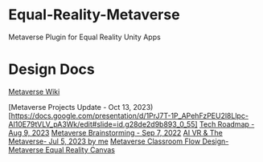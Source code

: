 # Equal-Reality-Metaverse
Metaverse Plugin for Equal Reality Unity Apps


# Design Docs
[Metaverse Wiki](https://sites.google.com/d/1k6_HYy00ORGCOU9-QdBoZ0C-9ravW5lF/p/19o_hg-dGwsRXe0nqDkO5iOmkYvTGXek5/edit)

[Metaverse Projects Update - 	Oct 13, 2023)[https://docs.google.com/presentation/d/1PrJ7T-1P_APehFzPEU2l8Llpc-Al10E79tVLV_pA3Wk/edit#slide=id.g28de2d9b893_0_55]
[Tech Roadmap - Aug 9, 2023](https://docs.google.com/presentation/d/1Pau7wwZ194BpLKJgu3AH43_7AxgZ5NYWkzDRUth5TNk/edit#slide=id.p)
[Metaverse Brainstorming - Sep 7, 2022](https://docs.google.com/presentation/d/142zqEJnqoeRs5anFrPtqeMuYyW5SWj5C-xT2_dgddLE/edit#slide=id.p)
[AI VR & The Metaverse- 	Jul 5, 2023 by me](https://docs.google.com/presentation/d/1oUCoipkPcpDdMqjZdgmUV9YWQi9vhT1vHzfxNGmoLNg/edit#slide=id.g2572deda4eb_0_57)
[Metaverse Classroom Flow Design- ](https://docs.google.com/presentation/d/1zYq1tH0a2ExqUkbbo-e2oT9FyrSpoStmRdtqHs2PpvI/edit#slide=id.g152cd4c6c27_0_69)
[Metaverse Equal Reality Canvas](https://docs.google.com/presentation/d/1iAseEb2X61tFJiUBhlvivKXmRjK56KsC07rdWRX8lNw/edit#slide=id.p14)
